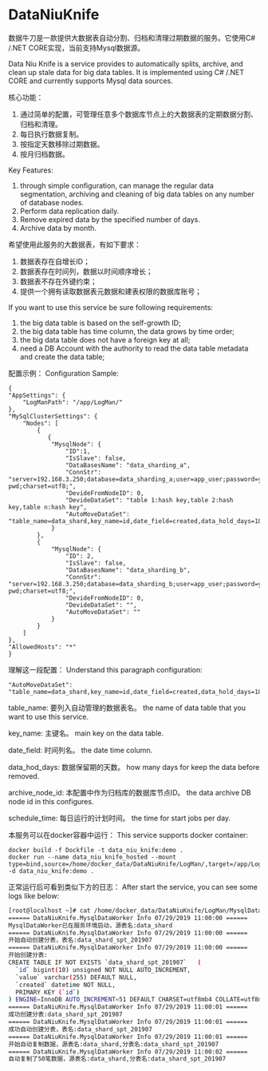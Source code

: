 # DataNiuKnife
数据牛刀是一款提供大数据表自动分割、归档和清理过期数据的服务。它使用C# /.NET CORE实现，当前支持Mysql数据源。

Data Niu Knife is a service provides  to automatically splits, archive, and clean up stale data for big data tables. It is implemented using C# /.NET CORE and currently supports Mysql data sources.

核心功能：
1. 通过简单的配置，可管理任意多个数据库节点上的大数据表的定期数据分割、归档和清理。
2. 每日执行数据复制。
3. 按指定天数移除过期数据。
4. 按月归档数据。

Key Features:
1. through simple configuration, can manage the regular data segmentation, archiving and cleaning of big data tables on any number of database nodes.
2. Perform data replication daily.
3. Remove expired data by the specified number of days.
4. Archive data by month.

希望使用此服务的大数据表，有如下要求：
 1. 数据表存在自增长ID；
 2. 数据表存在时间列，数据以时间顺序增长；
 3. 数据表不存在外键约束；
 4. 提供一个拥有读取数据表元数据和建表权限的数据库账号；

If you want to use this service be sure following requirements:
 1. the big data table is based on the self-growth ID;
 2. the big data table has time column, the data grows by time order;
 3. the big data table does not have a foreign key at all;
 4. need a DB Account with the authority to read the data table metadata and create the data table;

配置示例：
Configuration Sample:

    {
    "AppSettings": {
        "LogManPath": "/app/LogMan/"       
    },
    "MySqlClusterSettings": {
        "Nodes": [
            {    
               {
                "MysqlNode": {
                    "ID":1,
                    "IsSlave": false,
                    "DataBasesName": "data_sharding_a",
                    "ConnStr": "server=192.168.3.250;database=data_sharding_a;user=app_user;password=your pwd;charset=utf8;",
                    "DevideFromNodeID": 0,
                    "DevideDataSet": "table 1:hash key,table 2:hash key,table n:hash key",
                    "AutoMoveDataSet": "table_name=data_shard,key_name=id,date_field=created,data_hold_days=180,archive_node_id=2,schedule_time=23:00:00;"
                }
            },
            {
                "MysqlNode": {
                    "ID": 2,
                    "IsSlave": false,
                    "DataBasesName": "data_sharding_b",
                    "ConnStr": "server=192.168.3.250;database=data_sharding_b;user=app_user;password=your pwd;charset=utf8;",
                    "DevideFromNodeID": 0,
                    "DevideDataSet": "",
                    "AutoMoveDataSet": ""
                }
            }
        ]
    },
    "AllowedHosts": "*"
    }

理解这一段配置：
Understand this paragraph configuration:

    "AutoMoveDataSet": "table_name=data_shard,key_name=id,date_field=created,data_hold_days=180,archive_node_id=2,schedule_time=23:00:00;"
table_name: 
要列入自动管理的数据表名。
the name of data table that you want to use this service.

key_name: 
主键名。
main key on the data table.

date_field: 
时间列名。
the date time column.

data_hod_days:
数据保留期的天数。
how many days for keep the data before removed.

archive_node_id: 
本配置中作为归档库的数据库节点ID。
the data archive DB node id in this configures.

schedule_time:
每日运行的计划时间。
the time for start jobs per day.


本服务可以在docker容器中运行：
This service supports docker container:

    docker build -f Dockfile -t data_niu_knife:demo .
    docker run --name data_niu_knife_hosted --mount type=bind,source=/home/docker_data/DataNiuKnife/LogMan/,target=/app/LogMan/ -d data_niu_knife:demo .

正常运行后可看到类似下方的日志：
After start the service, you can see some logs like below:
```bash
[root@localhost ~]# cat /home/docker_data/DataNiuKnife/LogMan/MysqlDataWorker-2019-07-29-pid1.log
====== DataNiuKnife.MysqlDataWorker Info 07/29/2019 11:00:00 ======
MysqlDataWorker已在服务环境启动，源表名:data_shard
====== DataNiuKnife.MysqlDataWorker Info 07/29/2019 11:00:00 ======
开始自动创建分表，表名:data_shard_spt_201907
====== DataNiuKnife.MysqlDataWorker Info 07/29/2019 11:00:00 ======
开始创建分表:
CREATE TABLE IF NOT EXISTS `data_shard_spt_201907`   (
  `id` bigint(10) unsigned NOT NULL AUTO_INCREMENT,
  `value` varchar(255) DEFAULT NULL,
  `created` datetime NOT NULL,
  PRIMARY KEY (`id`)
) ENGINE=InnoDB AUTO_INCREMENT=51 DEFAULT CHARSET=utf8mb4 COLLATE=utf8mb4_0900_ai_ci
====== DataNiuKnife.MysqlDataWorker Info 07/29/2019 11:00:01 ======
成功创建分表:data_shard_spt_201907
====== DataNiuKnife.MysqlDataWorker Info 07/29/2019 11:00:01 ======
成功自动创建分表，表名:data_shard_spt_201907
====== DataNiuKnife.MysqlDataWorker Info 07/29/2019 11:00:01 ======
开始自动复制数据，源表名:data_shard,分表名:data_shard_spt_201907
====== DataNiuKnife.MysqlDataWorker Info 07/29/2019 11:00:02 ======
自动复制了50笔数据，源表名:data_shard,分表名:data_shard_spt_201907
```
